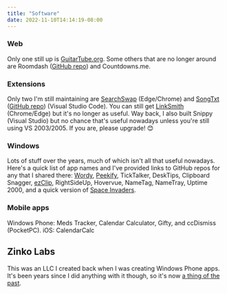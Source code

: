 ```yaml
---
title: "Software"
date: 2022-11-10T14:14:19-08:00
---
```

### Web
Only one still up is [GuitarTube.org](https://guitartube.org). Some others that are no longer around are Roomdash ([GitHub repo](https://github.com/gusper/Roomdash)) and Countdowns.me.

### Extensions
Only two I'm still maintaining are [SearchSwap](searchswap) (Edge/Chrome) and [SongTxt](https://marketplace.visualstudio.com/items?itemName=gusper.songtxt) ([GitHub repo](https://github.com/gusper/SongTxt-vscode)) (Visual Studio Code). You can still get [LinkSmith](https://chrome.google.com/webstore/detail/linksmith/ceogkejjjehhiacafhoplekoldlcfbhp) (Chrome/Edge) but it's no longer as useful. Way back, I also built Snippy (Visual Studio) but no chance that's useful nowadays unless you're still using VS 2003/2005. If you are, please upgrade! 😊

### Windows
Lots of stuff over the years, much of which isn't all that useful nowadays. Here's a quick list of app names and I've provided links to GitHub repos for any that I shared there: [Wordy](https://github.com/gusper/Wordy), [Peekify](https://github.com/gusper/Peekify), TickTalker, DeskTips, Clipboard Snagger, [ezClip](https://github.com/gusper/ezClip), RightSideUp, Hovervue, NameTag, NameTray, Uptime 2000, and a quick version of [Space Invaders](https://github.com/gusper/SpaceInvaders).

### Mobile apps
Windows Phone: Meds Tracker, Calendar Calculator, Gifty, and ccDismiss (PocketPC).
iOS: CalendarCalc

## Zinko Labs
This was an LLC I created back when I was creating Windows Phone apps. It's been years since I did anything with it though, so it's now [a thing of the past](https://web.archive.org/web/20190102231709/http://www.zinkolabs.com/).